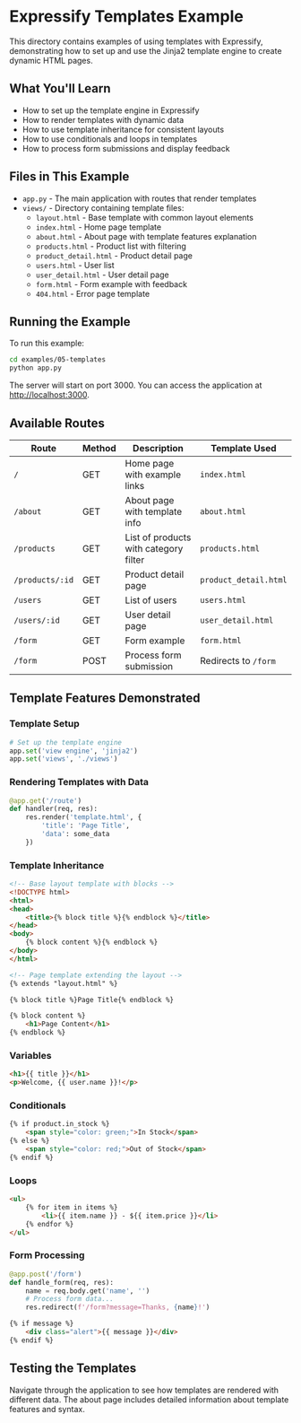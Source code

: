 # Expressify Templates Example

This directory contains examples of using templates with Expressify, demonstrating how to set up and use the Jinja2 template engine to create dynamic HTML pages.

## What You'll Learn

- How to set up the template engine in Expressify
- How to render templates with dynamic data
- How to use template inheritance for consistent layouts
- How to use conditionals and loops in templates
- How to process form submissions and display feedback

## Files in This Example

- `app.py` - The main application with routes that render templates
- `views/` - Directory containing template files:
  - `layout.html` - Base template with common layout elements
  - `index.html` - Home page template
  - `about.html` - About page with template features explanation
  - `products.html` - Product list with filtering
  - `product_detail.html` - Product detail page
  - `users.html` - User list
  - `user_detail.html` - User detail page
  - `form.html` - Form example with feedback
  - `404.html` - Error page template

## Running the Example

To run this example:

```bash
cd examples/05-templates
python app.py
```

The server will start on port 3000. You can access the application at [http://localhost:3000](http://localhost:3000).

## Available Routes

| Route | Method | Description | Template Used |
|-------|--------|-------------|--------------|
| `/` | GET | Home page with example links | `index.html` |
| `/about` | GET | About page with template info | `about.html` |
| `/products` | GET | List of products with category filter | `products.html` |
| `/products/:id` | GET | Product detail page | `product_detail.html` |
| `/users` | GET | List of users | `users.html` |
| `/users/:id` | GET | User detail page | `user_detail.html` |
| `/form` | GET | Form example | `form.html` |
| `/form` | POST | Process form submission | Redirects to `/form` |

## Template Features Demonstrated

### Template Setup

```python
# Set up the template engine
app.set('view engine', 'jinja2')
app.set('views', './views')
```

### Rendering Templates with Data

```python
@app.get('/route')
def handler(req, res):
    res.render('template.html', {
        'title': 'Page Title',
        'data': some_data
    })
```

### Template Inheritance

```html
<!-- Base layout template with blocks -->
<!DOCTYPE html>
<html>
<head>
    <title>{% block title %}{% endblock %}</title>
</head>
<body>
    {% block content %}{% endblock %}
</body>
</html>

<!-- Page template extending the layout -->
{% extends "layout.html" %}

{% block title %}Page Title{% endblock %}

{% block content %}
    <h1>Page Content</h1>
{% endblock %}
```

### Variables

```html
<h1>{{ title }}</h1>
<p>Welcome, {{ user.name }}!</p>
```

### Conditionals

```html
{% if product.in_stock %}
    <span style="color: green;">In Stock</span>
{% else %}
    <span style="color: red;">Out of Stock</span>
{% endif %}
```

### Loops

```html
<ul>
    {% for item in items %}
        <li>{{ item.name }} - ${{ item.price }}</li>
    {% endfor %}
</ul>
```

### Form Processing

```python
@app.post('/form')
def handle_form(req, res):
    name = req.body.get('name', '')
    # Process form data...
    res.redirect(f'/form?message=Thanks, {name}!')
```

```html
{% if message %}
    <div class="alert">{{ message }}</div>
{% endif %}
```

## Testing the Templates

Navigate through the application to see how templates are rendered with different data. The about page includes detailed information about template features and syntax. 